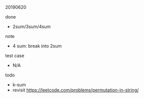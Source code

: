 20190620

done

- 2sum/3sum/4sum

note

- 4 sum: break into 2sum

test case

- N/A

todo

- k-sum
- revisit https://leetcode.com/problems/permutation-in-string/
